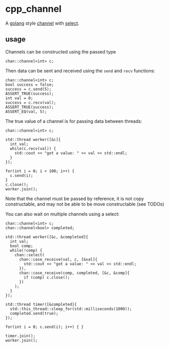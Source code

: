 # cpp_channel

A [golang](https://golang.org) style [channel](https://golang.org/ref/spec#Channel_types) with [select](https://golang.org/ref/spec#Select_statements).  

## usage

Channels can be constructed using the passed type

```
chan::channel<int> c;
```

Then data can be sent and received using the `send` and `recv` functions:

```
chan::channel<int> c;
bool success = false;
success = c.send(5);
ASSERT_TRUE(success);
int val = 0;
success = c.recv(val);
ASSERT_TRUE(success);
ASSERT_EQ(val, 5);
```

The true value of a channel is for passing data between threads:

```
chan::channel<int> c;

std::thread worker([&c]{
  int val;
  while(c.recv(val)) {
    std::cout << "got a value: " << val << std::endl;
  }
});

for(int i = 0; i < 100; i++) {
  c.send(i);
}
c.close();
worker.join();
```

Note that the channel must be passed by reference, it is not copy constructable, and may not be able to be move constructable (see TODOs)

You can also wait on multiple channels using a select:

```
chan::channel<int> c;
chan::channel<bool> completed;

std::thread worker([&c, &completed]{
  int val;
  bool comp;
  while(!comp) {
    chan::select(
      chan::case_receive(val, c, [&val]{
        std::cout << "got a value: " << val << std::endl;
      }),
      chan::case_receive(comp, completed, [&c, &comp]{
        if (comp) c.close();
      })
    );
  }
});

std::thread timer([&completed]{
  std::this_thread::sleep_for(std::milliseconds(1000));
  completed.send(true);
});

for(int i = 0; c.send(i); i++) { }

timer.join();
worker.join();
```
